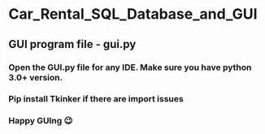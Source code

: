 # Car_Rental_SQL_Database_and_GUI
## GUI program file - gui.py
### Open the GUI.py file for any IDE. Make sure you have python 3.0+ version.
### Pip install Tkinker if there are import issues
### Happy GUIng 😉
